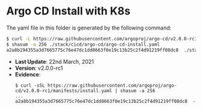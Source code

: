 # Argo CD Install with K8s

The yaml file in this folder is generated by the following command:

```bash
$ curl -L https://raw.githubusercontent.com/argoproj/argo-cd/v2.0.0-rc1/manifests/install.yaml > ./stack/cicd/argo-cd/argo-cd-install.yaml
$ shasum -a 256 ./stack/cicd/argo-cd/argo-cd-install.yaml
a2a8b194355a3d7665775c76e47dc1dd8663f0e19c13b25c2f4d91219ff08dc8  ./stack/argo-cd/argo-cd-install.yaml
```

- **Last Update**: 22nd March, 2021
- **Version**: v2.0.0-rc1
- **Evidence**:
  ```
  $ curl -sSL https://raw.githubusercontent.com/argoproj/argo-cd/v2.0.0-rc1/manifests/install.yaml | shasum -a 256
  ...
  a2a8b194355a3d7665775c76e47dc1dd8663f0e19c13b25c2f4d91219ff08dc8  -
  ```
